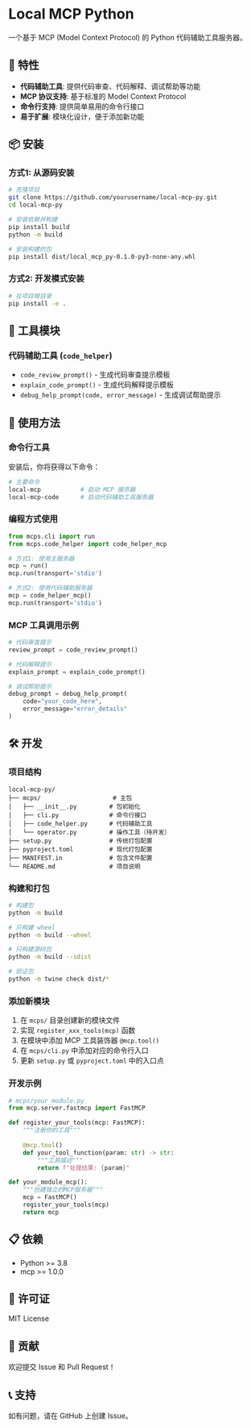 # Local MCP Python

一个基于 MCP (Model Context Protocol) 的 Python 代码辅助工具服务器。

## 🚀 特性

- **代码辅助工具**: 提供代码审查、代码解释、调试帮助等功能
- **MCP 协议支持**: 基于标准的 Model Context Protocol
- **命令行支持**: 提供简单易用的命令行接口
- **易于扩展**: 模块化设计，便于添加新功能

## 📦 安装

### 方式1: 从源码安装

```bash
# 克隆项目
git clone https://github.com/yourusername/local-mcp-py.git
cd local-mcp-py

# 安装依赖并构建
pip install build
python -m build

# 安装构建的包
pip install dist/local_mcp_py-0.1.0-py3-none-any.whl
```

### 方式2: 开发模式安装

```bash
# 在项目根目录
pip install -e .
```

## 🔧 工具模块

### 代码辅助工具 (`code_helper`)
- `code_review_prompt()` - 生成代码审查提示模板
- `explain_code_prompt()` - 生成代码解释提示模板  
- `debug_help_prompt(code, error_message)` - 生成调试帮助提示

## 🎯 使用方法

### 命令行工具

安装后，你将获得以下命令：

```bash
# 主要命令
local-mcp           # 启动 MCP 服务器
local-mcp-code      # 启动代码辅助工具服务器
```

### 编程方式使用

```python
from mcps.cli import run
from mcps.code_helper import code_helper_mcp

# 方式1: 使用主服务器
mcp = run()
mcp.run(transport='stdio')

# 方式2: 使用代码辅助服务器
mcp = code_helper_mcp()
mcp.run(transport='stdio')
```

### MCP 工具调用示例

```python
# 代码审查提示
review_prompt = code_review_prompt()

# 代码解释提示  
explain_prompt = explain_code_prompt()

# 调试帮助提示
debug_prompt = debug_help_prompt(
    code="your_code_here", 
    error_message="error_details"
)
```

## 🛠️ 开发

### 项目结构

```
local-mcp-py/
├── mcps/                    # 主包
│   ├── __init__.py         # 包初始化
│   ├── cli.py              # 命令行接口
│   ├── code_helper.py      # 代码辅助工具
│   └── operator.py         # 操作工具（待开发）
├── setup.py                # 传统打包配置
├── pyproject.toml          # 现代打包配置
├── MANIFEST.in             # 包含文件配置
└── README.md               # 项目说明
```

### 构建和打包

```bash
# 构建包
python -m build

# 只构建 wheel
python -m build --wheel

# 只构建源码包
python -m build --sdist

# 验证包
python -m twine check dist/*
```

### 添加新模块

1. 在 `mcps/` 目录创建新的模块文件
2. 实现 `register_xxx_tools(mcp)` 函数
3. 在模块中添加 MCP 工具装饰器 `@mcp.tool()`
4. 在 `mcps/cli.py` 中添加对应的命令行入口
5. 更新 `setup.py` 或 `pyproject.toml` 中的入口点

### 开发示例

```python
# mcps/your_module.py
from mcp.server.fastmcp import FastMCP

def register_your_tools(mcp: FastMCP):
    """注册你的工具"""
    
    @mcp.tool()
    def your_tool_function(param: str) -> str:
        """工具描述"""
        return f"处理结果: {param}"

def your_module_mcp():
    """创建独立的MCP服务器"""
    mcp = FastMCP()
    register_your_tools(mcp)
    return mcp
```

## 📋 依赖

- Python >= 3.8
- mcp >= 1.0.0

## 📄 许可证

MIT License

## 🤝 贡献

欢迎提交 Issue 和 Pull Request！

## 📞 支持

如有问题，请在 GitHub 上创建 Issue。